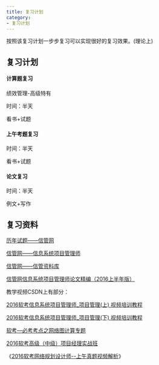 ```yaml
---
title: 复习计划
category: 
- 复习计划
---
```


按照该复习计划一步步复习可以实现很好的复习效果。(理论上)

## 复习计划

#### 计算题复习

绩效管理-高级特有

时间：半天

看书+试题

#### 上午考题复习

时间：半天

看书+试题

#### 论文复习

时间：半天

例文+写作

## 复习资料

[历年试题——信管网](http://www.cnitpm.com/down/ShowForum-1666-1.htm)

[信管网——信息系统项目管理师](http://www.cnitpm.com/bbs/Forum-1.htm)

[信管网——信管资料库](http://www.cnitpm.com/down/Default-1-1.htm)

[信管网信息系统项目管理师论文精编（2016上半年版）](http://www.cnitpm.com/down/ShowForum-2661-1.htm)

教学视频CSDN上有部分：

[2016软考信息系统项目管理师_项目管理(上) 视频培训教程](http://edu.csdn.net/course/detail/1385)

[2016软考信息系统项目管理师_项目管理(下) 视频培训教程](http://edu.csdn.net/course/detail/1387)

[软考—必考考点之网络图计算专题](http://edu.csdn.net/course/detail/2152)

[2016软考高级（中级）项目经理实战班](http://edu.csdn.net/course/detail/1990)

《[2016软考网络规划设计师--上午真题视频解析](http://edu.csdn.net/course/detail/2391)》



